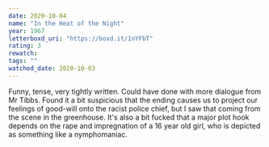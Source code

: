 ```yaml
---
date: 2020-10-04
name: "In the Heat of the Night"
year: 1967
letterboxd_uri: "https://boxd.it/1nYFbT"
rating: 3
rewatch: 
tags: ""
watched_date: 2020-10-03
---
```


Funny, tense, very tightly written. Could have done with more dialogue from Mr Tibbs. Found it a bit suspicious that the ending causes us to project our feelings of good-will onto the racist police chief, but I saw that coming from the scene in the greenhouse. It's also a bit fucked that a major plot hook depends on the rape and impregnation of a 16 year old girl, who is depicted as something like a nymphomaniac.
